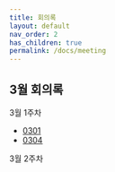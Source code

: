 ```yaml
---
title: 회의록
layout: default
nav_order: 2
has_children: true
permalink: /docs/meeting
---
```


## 3월 회의록

3월 1주차

- [0301](/docs/meeting/march/0301.md)
- [0304](#)

3월 2주차
